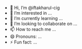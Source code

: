 - 👋 Hi, I’m @iftakharul-cig
- 👀 I’m interested in ...
- 🌱 I’m currently learning ...
- 💞️ I’m looking to collaborate on ...
- 📫 How to reach me ...
- 😄 Pronouns: ...
- ⚡ Fun fact: ...

<!---
iftakharul-cig/iftakharul-cig is a ✨ special ✨ repository because its `README.md` (this file) appears on your GitHub profile.
You can click the Preview link to take a look at your changes.
--->
